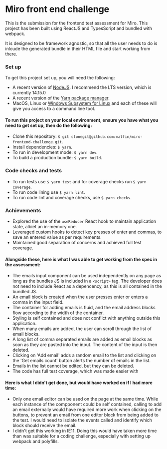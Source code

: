 # Miro front end challenge
This is the submission for the frontend test assessment for Miro. This project has been built using ReactJS and TypesScript and bundled with webpack.

It is designed to be framework agnostic, so that all the user needs to do is inlcude the generated bundle in their HTML file and start working from there.

### Set up
To get this project set up, you will need the following:
- A recent version of [NodeJS](https://nodejs.org/en/). I recommend the LTS version, which is currently 14.15.0
- A recent version of the [Yarn package manager](https://classic.yarnpkg.com/en/docs/install/#mac-stable).
- MacOS, Linux or [Windows Subsystem for Linux](https://docs.microsoft.com/en-us/windows/wsl/install-win10) and each of these will give you access to a command line tool.

#### To run this project on your local environment, ensure you have what you need to get set up, then do the following:
- Clone this repository: `$ git clonegit@github.com:matfin/miro-frontend-challenge.git`.
- Install dependencies: `$ yarn`.
- To run in development mode: `$ yarn dev`.
- To build a production bundle: `$ yarn build`.

### Code checks and tests
- To run tests use `$ yarn test` and for coverage checks run `$ yarn coverage`.
- To run code lining use `$ yarn lint`.
- To run code lint and coverage checks, use `$ yarn checks`.

### Achievements
- Explored the use of the `useReducer` React hook to maintain application state, albiet an in-memory one.
- Leveraged custom hooks to detect key presses of enter and commas, to save an entered value as per requirements.
- Maintained good separation of concerns and achieved full test coverage.

#### Alongside these, here is what I was able to get working from the spec in the assessment:
- The emails input component can be used independently on any page as long as the bundles JS is included in a `<script>` tag. The developer does not need to include React as a depencency, as this is all contained in the bundled JS.
- An email block is created when the user presses enter or enters a comma in the input field.
- The container for adding emails is fluid, and the email address blocks flow according to the width of the container.
- Styling is self contained and does not conflict with anything outside this application.
- When many emails are added, the user can scroll through the list of email blocks.
- A long list of comma separated emails are added as email blocks as soon as they are pasted into the input. The content of the input is then deleted.
- Clicking on 'Add email' adds a random email to the list and clicking on the 'Get emails count' button alerts the number of emails in the list.
- Emails in the list cannot be edited, but they can be deleted.
- The code has full test coverage, which was made easier with 

#### Here is what I didn't get done, but would have worked on if I had more time:
- Only one email editor can be used on the page at the same time. While each instance of the compponent could be self contained, calling to add an email externally would have required more work when clicking on the buttons, to prevent an email from one editor block from being added to the test. I would need to isolate the events called and identify which block should receive the email.
- I didn't get this working in IE11. Doing this would have taken more time than was suitable for a coding challenge, especially with setting up webpack and polyfills.
 

